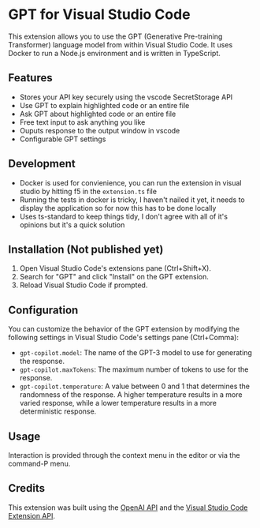# GPT for Visual Studio Code

This extension allows you to use the GPT (Generative Pre-training Transformer) language model from within Visual Studio Code. It uses Docker to run a Node.js environment and is written in TypeScript.

## Features

- Stores your API key securely using the vscode SecretStorage API
- Use GPT to explain highlighted code or an entire file
- Ask GPT about highlighted code or an entire file
- Free text input to ask anything you like
- Ouputs response to the output window in vscode
- Configurable GPT settings

## Development

- Docker is used for convienience, you can run the extension in visual studio by hitting f5 in the `extension.ts` file
- Running the tests in docker is tricky, I haven't nailed it yet, it needs to display the application so for now this has to be done locally
- Uses ts-standard to keep things tidy, I don't agree with all of it's opinions but it's a quick solution

## Installation (Not published yet)

1. Open Visual Studio Code's extensions pane (Ctrl+Shift+X).
2. Search for "GPT" and click "Install" on the GPT extension.
3. Reload Visual Studio Code if prompted.

## Configuration

You can customize the behavior of the GPT extension by modifying the following settings in Visual Studio Code's settings pane (Ctrl+Comma):

- `gpt-copilot.model`: The name of the GPT-3 model to use for generating the response.
- `gpt-copilot.maxTokens`: The maximum number of tokens to use for the response.
- `gpt-copilot.temperature`: A value between 0 and 1 that determines the randomness of the response. A higher temperature results in a more varied response, while a lower temperature results in a more deterministic response.

## Usage

Interaction is provided through the context menu in the editor or via the command-P menu.

## Credits

This extension was built using the [OpenAI API](https://beta.openai.com/docs/api-reference/completions/create) and the [Visual Studio Code Extension API](https://code.visualstudio.com/api).
